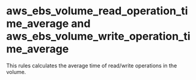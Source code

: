 # aws_ebs_volume_read_operation_time_average and aws_ebs_volume_write_operation_time_average
This rules calculates the average time of read/write operations in the volume.
